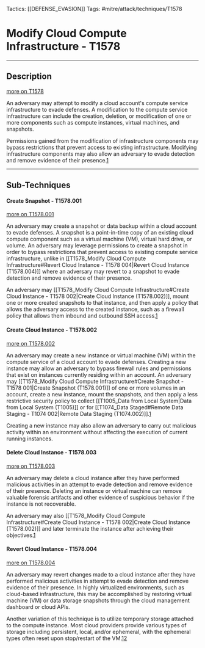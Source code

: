 Tactics: [[DEFENSE_EVASION]]
Tags: #mitre/attack/techniques/T1578  

# Modify Cloud Compute Infrastructure - T1578
---
## Description
[more on T1578](https://attack.mitre.org/techniques/T1578)

An adversary may attempt to modify a cloud account's compute service infrastructure to evade defenses. A modification to the compute service infrastructure can include the creation, deletion, or modification of one or more components such as compute instances, virtual machines, and snapshots.

Permissions gained from the modification of infrastructure components may bypass restrictions that prevent access to existing infrastructure. Modifying infrastructure components may also allow an adversary to evade detection and remove evidence of their presence.[1](https://content.fireeye.com/m-trends/rpt-m-trends-2020)

---
## Sub-Techniques

#### Create Snapshot - T1578.001
[more on T1578.001](https://attack.mitre.org/techniques/T1578/001)

An adversary may create a snapshot or data backup within a cloud account to evade defenses. A snapshot is a point-in-time copy of an existing cloud compute component such as a virtual machine (VM), virtual hard drive, or volume. An adversary may leverage permissions to create a snapshot in order to bypass restrictions that prevent access to existing compute service infrastructure, unlike in [[T1578_Modify Cloud Compute Infrastructure#Revert Cloud Instance - T1578 004|Revert Cloud Instance (T1578.004)]] where an adversary may revert to a snapshot to evade detection and remove evidence of their presence.

An adversary may [[T1578_Modify Cloud Compute Infrastructure#Create Cloud Instance - T1578 002|Create Cloud Instance (T1578.002)]], mount one or more created snapshots to that instance, and then apply a policy that allows the adversary access to the created instance, such as a firewall policy that allows them inbound and outbound SSH access.[1](https://content.fireeye.com/m-trends/rpt-m-trends-2020)

#### Create Cloud Instance - T1578.002
[more on T1578.002](https://attack.mitre.org/techniques/T1578/002)

An adversary may create a new instance or virtual machine (VM) within the compute service of a cloud account to evade defenses. Creating a new instance may allow an adversary to bypass firewall rules and permissions that exist on instances currently residing within an account. An adversary may [[T1578_Modify Cloud Compute Infrastructure#Create Snapshot - T1578 001|Create Snapshot (T1578.001)]] of one or more volumes in an account, create a new instance, mount the snapshots, and then apply a less restrictive security policy to collect [[T1005_Data from Local System|Data from Local System (T1005)]] or for [[T1074_Data Staged#Remote Data Staging - T1074 002|Remote Data Staging (T1074.002)]].[1](https://content.fireeye.com/m-trends/rpt-m-trends-2020)

Creating a new instance may also allow an adversary to carry out malicious activity within an environment without affecting the execution of current running instances.

#### Delete Cloud Instance - T1578.003
[more on T1578.003](https://attack.mitre.org/techniques/T1578/003)

An adversary may delete a cloud instance after they have performed malicious activities in an attempt to evade detection and remove evidence of their presence. Deleting an instance or virtual machine can remove valuable forensic artifacts and other evidence of suspicious behavior if the instance is not recoverable.

An adversary may also [[T1578_Modify Cloud Compute Infrastructure#Create Cloud Instance - T1578 002|Create Cloud Instance (T1578.002)]] and later terminate the instance after achieving their objectives.[1](https://content.fireeye.com/m-trends/rpt-m-trends-2020)

#### Revert Cloud Instance - T1578.004
[more on T1578.004](https://attack.mitre.org/techniques/T1578/004)

An adversary may revert changes made to a cloud instance after they have performed malicious activities in attempt to evade detection and remove evidence of their presence. In highly virtualized environments, such as cloud-based infrastructure, this may be accomplished by restoring virtual machine (VM) or data storage snapshots through the cloud management dashboard or cloud APIs.

Another variation of this technique is to utilize temporary storage attached to the compute instance. Most cloud providers provide various types of storage including persistent, local, and/or ephemeral, with the ephemeral types often reset upon stop/restart of the VM.[1](https://www.techrepublic.com/blog/the-enterprise-cloud/backing-up-and-restoring-snapshots-on-amazon-ec2-machines/)[2](https://cloud.google.com/compute/docs/disks/restore-and-delete-snapshots)


